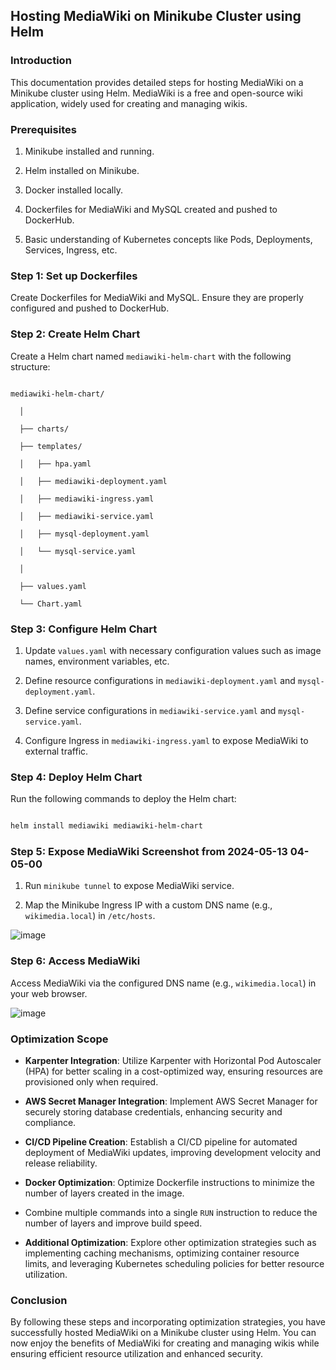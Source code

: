 ## Hosting MediaWiki on Minikube Cluster using Helm 

### Introduction 

This documentation provides detailed steps for hosting MediaWiki on a Minikube cluster using Helm. MediaWiki is a free and open-source wiki application, widely used for creating and managing wikis. 

  
### Prerequisites 

1. Minikube installed and running. 

2. Helm installed on Minikube. 

3. Docker installed locally. 

4. Dockerfiles for MediaWiki and MySQL created and pushed to DockerHub. 

5. Basic understanding of Kubernetes concepts like Pods, Deployments, Services, Ingress, etc. 

  

### Step 1: Set up Dockerfiles 

Create Dockerfiles for MediaWiki and MySQL. Ensure they are properly configured and pushed to DockerHub. 

  

### Step 2: Create Helm Chart 

Create a Helm chart named `mediawiki-helm-chart` with the following structure: 

``` 

mediawiki-helm-chart/ 

  │ 

  ├── charts/ 

  ├── templates/ 

  │   ├── hpa.yaml 

  │   ├── mediawiki-deployment.yaml 

  │   ├── mediawiki-ingress.yaml 

  │   ├── mediawiki-service.yaml 

  │   ├── mysql-deployment.yaml 

  │   └── mysql-service.yaml 

  │ 

  ├── values.yaml 

  └── Chart.yaml 

``` 

  

### Step 3: Configure Helm Chart 

1. Update `values.yaml` with necessary configuration values such as image names, environment variables, etc. 

2. Define resource configurations in `mediawiki-deployment.yaml` and `mysql-deployment.yaml`. 

3. Define service configurations in `mediawiki-service.yaml` and `mysql-service.yaml`. 

4. Configure Ingress in `mediawiki-ingress.yaml` to expose MediaWiki to external traffic. 

  

### Step 4: Deploy Helm Chart 

Run the following commands to deploy the Helm chart: 

```bash 

helm install mediawiki mediawiki-helm-chart 

``` 

  

### Step 5: Expose MediaWiki Screenshot from 2024-05-13 04-05-00

1. Run `minikube tunnel` to expose MediaWiki service. 

2. Map the Minikube Ingress IP with a custom DNS name (e.g., `wikimedia.local`) in `/etc/hosts`. 

  ![image](https://github.com/Rahulrajtiwari/mediawiki/assets/27560388/6a3e8631-ca61-46fa-b034-37038cf748d5)


### Step 6: Access MediaWiki 

Access MediaWiki via the configured DNS name (e.g., `wikimedia.local`) in your web browser. 

![image](https://github.com/Rahulrajtiwari/mediawiki/assets/27560388/57d87469-6d00-432f-a510-f5bde18467e2)
 

### Optimization Scope 

- **Karpenter Integration**: Utilize Karpenter with Horizontal Pod Autoscaler (HPA) for better scaling in a cost-optimized way, ensuring resources are provisioned only when required. 

- **AWS Secret Manager Integration**: Implement AWS Secret Manager for securely storing database credentials, enhancing security and compliance. 

- **CI/CD Pipeline Creation**: Establish a CI/CD pipeline for automated deployment of MediaWiki updates, improving development velocity and release reliability. 

- **Docker Optimization**: Optimize Dockerfile instructions to minimize the number of layers created in the image. 

- Combine multiple commands into a single `RUN` instruction to reduce the number of layers and improve build speed. 

- **Additional Optimization**: Explore other optimization strategies such as implementing caching mechanisms, optimizing container resource limits, and leveraging Kubernetes scheduling policies for better resource utilization. 

  

### Conclusion 

By following these steps and incorporating optimization strategies, you have successfully hosted MediaWiki on a Minikube cluster using Helm. You can now enjoy the benefits of MediaWiki for creating and managing wikis while ensuring efficient resource utilization and enhanced security. 
